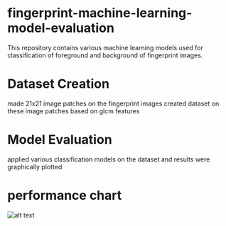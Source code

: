 # fingerprint-machine-learning-model-evaluation
This repository contains various machine learning models used for classification of foreground and background of fingerprint images. 
# Dataset Creation
made 21x21 image patches on the fingerprint images
created dataset on these image patches based on glcm features
# Model Evaluation 
applied various classification models on the dataset and results were graphically plotted
# performance chart
![alt text](http://url/to/fingerprint_performance.png)
